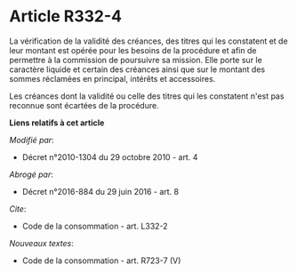# Article R332-4

La vérification de la validité des créances, des titres qui les constatent et de leur montant est opérée pour les besoins de
la procédure et afin de permettre à la commission de poursuivre sa mission. Elle porte sur le caractère liquide et certain
des créances ainsi que sur le montant des sommes réclamées en principal, intérêts et accessoires. 

Les créances dont la validité ou celle des titres qui les constatent n'est pas reconnue sont écartées de la procédure.

**Liens relatifs à cet article**

_Modifié par_:

  - Décret n°2010-1304 du 29 octobre 2010 - art. 4

_Abrogé par_:

  - Décret n°2016-884 du 29 juin 2016 - art. 8

_Cite_:

  - Code de la consommation - art. L332-2

_Nouveaux textes_:

  - Code de la consommation - art. R723-7 (V)
